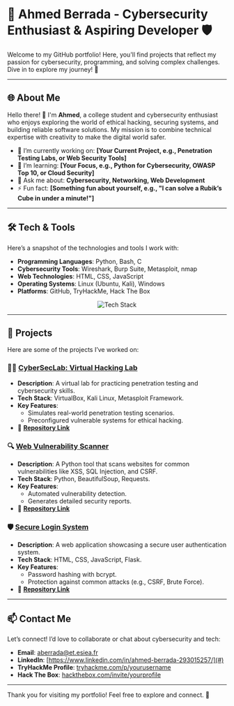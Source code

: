 # 🔐 Ahmed Berrada - Cybersecurity Enthusiast & Aspiring Developer 🛡️

Welcome to my GitHub portfolio! Here, you'll find projects that reflect my passion for cybersecurity, programming, and solving complex challenges. Dive in to explore my journey! 🚀

---

## 🌐 **About Me**

Hello there! 👋 I'm **Ahmed**, a college student and cybersecurity enthusiast who enjoys exploring the world of ethical hacking, securing systems, and building reliable software solutions. My mission is to combine technical expertise with creativity to make the digital world safer.

- 🔭 I’m currently working on: **[Your Current Project, e.g., Penetration Testing Labs, or Web Security Tools]**
- 🌱 I’m learning: **[Your Focus, e.g., Python for Cybersecurity, OWASP Top 10, or Cloud Security]**
- 💬 Ask me about: **Cybersecurity, Networking, Web Development**
- ⚡ Fun fact: **[Something fun about yourself, e.g., "I can solve a Rubik’s Cube in under a minute!"]**

---

## 🛠️ **Tech & Tools**

Here’s a snapshot of the technologies and tools I work with:

- **Programming Languages**: Python, Bash, C
- **Cybersecurity Tools**: Wireshark, Burp Suite, Metasploit, nmap
- **Web Technologies**: HTML, CSS, JavaScript
- **Operating Systems**: Linux (Ubuntu, Kali), Windows
- **Platforms**: GitHub, TryHackMe, Hack The Box

<p align="center">
  <img src="https://skillicons.dev/icons?i=python,bash,linux,html,css,js,git" alt="Tech Stack" />
</p>

---

## 🌟 **Projects**

Here are some of the projects I’ve worked on:

### 🕵️‍♂️ **[CyberSecLab: Virtual Hacking Lab](#)**
- **Description**: A virtual lab for practicing penetration testing and cybersecurity skills.
- **Tech Stack**: VirtualBox, Kali Linux, Metasploit Framework.
- **Key Features**:
  - Simulates real-world penetration testing scenarios.
  - Preconfigured vulnerable systems for ethical hacking.
- 🔗 **[Repository Link](#)**

### 🔍 **[Web Vulnerability Scanner](#)**
- **Description**: A Python tool that scans websites for common vulnerabilities like XSS, SQL Injection, and CSRF.
- **Tech Stack**: Python, BeautifulSoup, Requests.
- **Key Features**:
  - Automated vulnerability detection.
  - Generates detailed security reports.
- 🔗 **[Repository Link](#)**

### 🛡️ **[Secure Login System](#)**
- **Description**: A web application showcasing a secure user authentication system.
- **Tech Stack**: HTML, CSS, JavaScript, Flask.
- **Key Features**:
  - Password hashing with bcrypt.
  - Protection against common attacks (e.g., CSRF, Brute Force).
- 🔗 **[Repository Link](#)**

---

## 📫 **Contact Me**

Let’s connect! I’d love to collaborate or chat about cybersecurity and tech:

- **Email**: [aberrada@et.esiea.fr](mailto:aberrada@et.esiea.fr)
- **LinkedIn**: [https://www.linkedin.com/in/ahmed-berrada-293015257/](#)
- **TryHackMe Profile**: [tryhackme.com/p/yourusername](#)
- **Hack The Box**: [hackthebox.com/invite/yourprofile](#)

---

Thank you for visiting my portfolio! Feel free to explore and connect. 🌟
